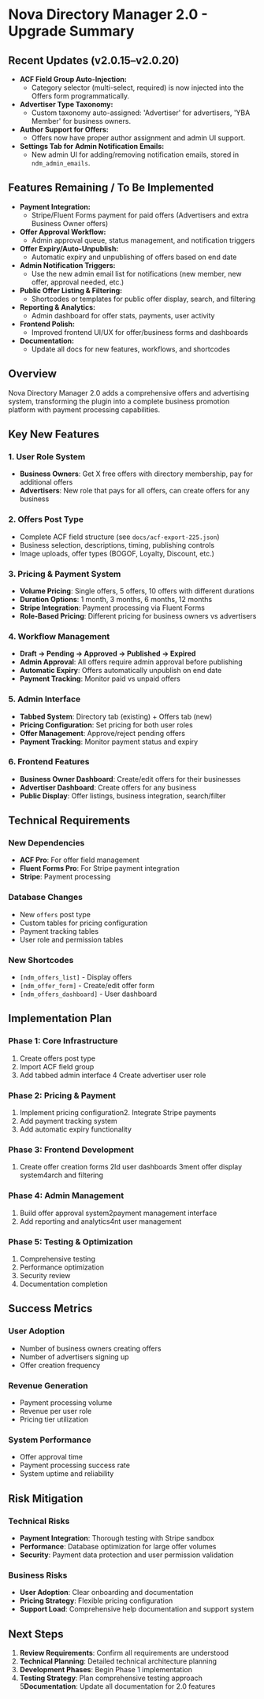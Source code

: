 # Nova Directory Manager 2.0 - Upgrade Summary

## Recent Updates (v2.0.15–v2.0.20)

- **ACF Field Group Auto-Injection:**
  - Category selector (multi-select, required) is now injected into the Offers form programmatically.
- **Advertiser Type Taxonomy:**
  - Custom taxonomy auto-assigned: 'Advertiser' for advertisers, 'YBA Member' for business owners.
- **Author Support for Offers:**
  - Offers now have proper author assignment and admin UI support.
- **Settings Tab for Admin Notification Emails:**
  - New admin UI for adding/removing notification emails, stored in `ndm_admin_emails`.

## Features Remaining / To Be Implemented

- **Payment Integration:**
  - Stripe/Fluent Forms payment for paid offers (Advertisers and extra Business Owner offers)
- **Offer Approval Workflow:**
  - Admin approval queue, status management, and notification triggers
- **Offer Expiry/Auto-Unpublish:**
  - Automatic expiry and unpublishing of offers based on end date
- **Admin Notification Triggers:**
  - Use the new admin email list for notifications (new member, new offer, approval needed, etc.)
- **Public Offer Listing & Filtering:**
  - Shortcodes or templates for public offer display, search, and filtering
- **Reporting & Analytics:**
  - Admin dashboard for offer stats, payments, user activity
- **Frontend Polish:**
  - Improved frontend UI/UX for offer/business forms and dashboards
- **Documentation:**
  - Update all docs for new features, workflows, and shortcodes

## Overview

Nova Directory Manager 2.0 adds a comprehensive offers and advertising system, transforming the plugin into a complete business promotion platform with payment processing capabilities.

## Key New Features

### 1. User Role System
- **Business Owners**: Get X free offers with directory membership, pay for additional offers
- **Advertisers**: New role that pays for all offers, can create offers for any business

### 2. Offers Post Type
- Complete ACF field structure (see `docs/acf-export-225.json`)
- Business selection, descriptions, timing, publishing controls
- Image uploads, offer types (BOGOF, Loyalty, Discount, etc.)

### 3. Pricing & Payment System
- **Volume Pricing**: Single offers, 5 offers, 10 offers with different durations
- **Duration Options**: 1 month, 3 months, 6 months, 12 months
- **Stripe Integration**: Payment processing via Fluent Forms
- **Role-Based Pricing**: Different pricing for business owners vs advertisers

### 4. Workflow Management
- **Draft → Pending → Approved → Published → Expired**
- **Admin Approval**: All offers require admin approval before publishing
- **Automatic Expiry**: Offers automatically unpublish on end date
- **Payment Tracking**: Monitor paid vs unpaid offers

### 5. Admin Interface
- **Tabbed System**: Directory tab (existing) + Offers tab (new)
- **Pricing Configuration**: Set pricing for both user roles
- **Offer Management**: Approve/reject pending offers
- **Payment Tracking**: Monitor payment status and expiry

### 6. Frontend Features
- **Business Owner Dashboard**: Create/edit offers for their businesses
- **Advertiser Dashboard**: Create offers for any business
- **Public Display**: Offer listings, business integration, search/filter

## Technical Requirements

### New Dependencies
- **ACF Pro**: For offer field management
- **Fluent Forms Pro**: For Stripe payment integration
- **Stripe**: Payment processing

### Database Changes
- New `offers` post type
- Custom tables for pricing configuration
- Payment tracking tables
- User role and permission tables

### New Shortcodes
- `[ndm_offers_list]` - Display offers
- `[ndm_offer_form]` - Create/edit offer form
- `[ndm_offers_dashboard]` - User dashboard

## Implementation Plan

### Phase 1: Core Infrastructure
1. Create offers post type
2. Import ACF field group
3. Add tabbed admin interface
4 Create advertiser user role

### Phase 2: Pricing & Payment
1. Implement pricing configuration2. Integrate Stripe payments
3. Add payment tracking system
4. Add automatic expiry functionality

### Phase 3: Frontend Development
1. Create offer creation forms
2ld user dashboards
3ment offer display system4arch and filtering

### Phase 4: Admin Management
1. Build offer approval system2payment management interface
3. Add reporting and analytics4nt user management

### Phase 5: Testing & Optimization
1. Comprehensive testing
2. Performance optimization
3. Security review
4. Documentation completion

## Success Metrics

### User Adoption
- Number of business owners creating offers
- Number of advertisers signing up
- Offer creation frequency

### Revenue Generation
- Payment processing volume
- Revenue per user role
- Pricing tier utilization

### System Performance
- Offer approval time
- Payment processing success rate
- System uptime and reliability

## Risk Mitigation

### Technical Risks
- **Payment Integration**: Thorough testing with Stripe sandbox
- **Performance**: Database optimization for large offer volumes
- **Security**: Payment data protection and user permission validation

### Business Risks
- **User Adoption**: Clear onboarding and documentation
- **Pricing Strategy**: Flexible pricing configuration
- **Support Load**: Comprehensive help documentation and support system

## Next Steps

1. **Review Requirements**: Confirm all requirements are understood
2. **Technical Planning**: Detailed technical architecture planning
3. **Development Phases**: Begin Phase 1 implementation
4. **Testing Strategy**: Plan comprehensive testing approach
5**Documentation**: Update all documentation for 2.0 features 